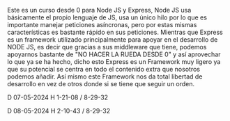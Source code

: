 Este es un curso desde 0 para Node JS y Express, Node JS usa básicamente el propio lenguaje de JS, usa un único hilo por lo que es importante manejar peticiones asíncronas, pero por estas mismas características es bastante rápido en sus peticiones. Mientras que Express es un framework utilizado principalmente para apoyar en el desarrollo de NODE JS, es decir que gracias a sus middleware que tiene, podemos apoyarnos bastante de "NO HACER LA RUEDA DESDE 0" y así aprovechar lo que ya se ha hecho, dicho esto Express es un Framework muy ligero ya que su potencial se centra en todo el contenido extra que nosotros podemos añadir. Así mismo este Framework nos da total libertad de desarrollo en vez de otros donde si se tiene que seguir un orden.

D 07-05-2024 H 1-21-08 / 8-29-32

D 08-05-2024 H 2-10-43 / 8-29-32

